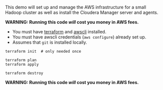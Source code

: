 This demo will set up and manage the AWS infrastructure for a small Hadoop
cluster as well as install the Cloudera Manager server and agents.

**WARNING: Running this code *will* cost you money in AWS fees.**

* You must have [terraform](https://www.terraform.io/) and [awscli](https://aws.amazon.com/cli/) installed.
* You must have awscli credentials (`aws configure`) already set up.
* Assumes that `git` is installed locally.

```
terraform init  # only needed once

terraform plan
terraform apply

terraform destroy
```

**WARNING: Running this code *will* cost you money in AWS fees.**

